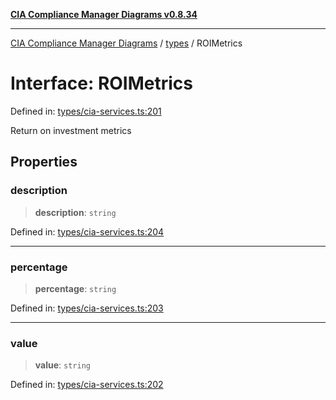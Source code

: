 [**CIA Compliance Manager Diagrams v0.8.34**](../../README.md)

***

[CIA Compliance Manager Diagrams](../../modules.md) / [types](../README.md) / ROIMetrics

# Interface: ROIMetrics

Defined in: [types/cia-services.ts:201](https://github.com/Hack23/cia-compliance-manager/blob/a33140701dae02a85d2f0d957645dda4d2c4da41/src/types/cia-services.ts#L201)

Return on investment metrics

## Properties

### description

> **description**: `string`

Defined in: [types/cia-services.ts:204](https://github.com/Hack23/cia-compliance-manager/blob/a33140701dae02a85d2f0d957645dda4d2c4da41/src/types/cia-services.ts#L204)

***

### percentage

> **percentage**: `string`

Defined in: [types/cia-services.ts:203](https://github.com/Hack23/cia-compliance-manager/blob/a33140701dae02a85d2f0d957645dda4d2c4da41/src/types/cia-services.ts#L203)

***

### value

> **value**: `string`

Defined in: [types/cia-services.ts:202](https://github.com/Hack23/cia-compliance-manager/blob/a33140701dae02a85d2f0d957645dda4d2c4da41/src/types/cia-services.ts#L202)
